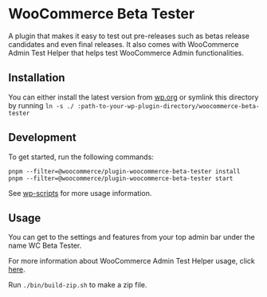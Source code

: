 # WooCommerce Beta Tester

A plugin that makes it easy to test out pre-releases such as betas release candidates and even final releases. It also comes with WooCommerce Admin Test Helper that helps test WooCommerce Admin functionalities.

## Installation

You can either install the latest version from [wp.org](https://wordpress.org/plugins/woocommerce-beta-tester/) or symlink this directory by running `ln -s ./ :path-to-your-wp-plugin-directory/woocommerce-beta-tester`

## Development

To get started, run the following commands:

```text
pnpm --filter=@woocommerce/plugin-woocommerce-beta-tester install
pnpm --filter=@woocommerce/plugin-woocommerce-beta-tester start
```

See [wp-scripts](https://github.com/WordPress/gutenberg/tree/master/packages/scripts) for more usage information.

## Usage

You can get to the settings and features from your top admin bar under the name WC Beta Tester.

For more information about WooCommerce Admin Test Helper usage, click [here](./EXTENDING-WC-ADMIN-HELPER.md).

Run `./bin/build-zip.sh` to make a zip file.
